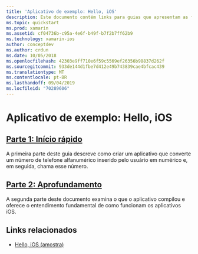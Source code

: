 ```yaml
---
title: 'Aplicativo de exemplo: Hello, iOS'
description: Este documento contém links para guias que apresentam as ferramentas e os conceitos necessários para entender como criar e implantar um aplicativo do Xamarin.iOS.
ms.topic: quickstart
ms.prod: xamarin
ms.assetid: cf04736b-c95a-4e6f-b49f-b7f2b7ff62b9
ms.technology: xamarin-ios
author: conceptdev
ms.author: crdun
ms.date: 10/05/2018
ms.openlocfilehash: 42303e9ff710e6f59c5569ef26356b98837d262f
ms.sourcegitcommit: 933de144d1fbe7d412e49b743839cae4bfcac439
ms.translationtype: MT
ms.contentlocale: pt-BR
ms.lasthandoff: 09/04/2019
ms.locfileid: "70289606"
---
```

# <a name="sample-app-hello-ios"></a>Aplicativo de exemplo: Hello, iOS

## <a name="part-1-quickstartiosget-startedhello-ioshello-ios-quickstartmd"></a>[Parte 1: Início rápido](~/ios/get-started/hello-ios/hello-ios-quickstart.md)

A primeira parte deste guia descreve como criar um aplicativo que converte um número de telefone alfanumérico inserido pelo usuário em numérico e, em seguida, chama esse número.

## <a name="part-2-deep-diveiosget-startedhello-ioshello-ios-deepdivemd"></a>[Parte 2: Aprofundamento](~/ios/get-started/hello-ios/hello-ios-deepdive.md)

A segunda parte deste documento examina o que o aplicativo compilou e oferece o entendimento fundamental de como funcionam os aplicativos iOS.

## <a name="related-links"></a>Links relacionados

- [Hello, iOS (amostra)](https://docs.microsoft.com/samples/xamarin/ios-samples/hello-ios)
